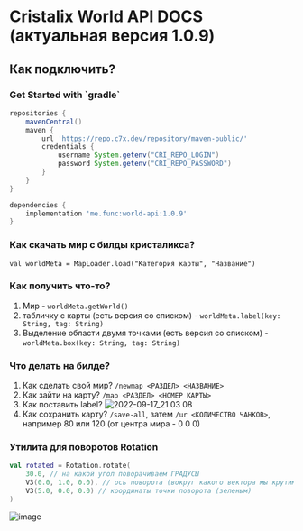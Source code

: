 # Cristalix World API DOCS (актуальная версия 1.0.9)

<h2>Как подключить?</h2>

<h3>Get Started with `gradle`</h3>

```groovy
repositories {
    mavenCentral()
    maven {
        url 'https://repo.c7x.dev/repository/maven-public/'
        credentials {
            username System.getenv("CRI_REPO_LOGIN")
            password System.getenv("CRI_REPO_PASSWORD")
        }
    }
}

dependencies {
    implementation 'me.func:world-api:1.0.9'
}
```

<h3>Как скачать мир с билды кристаликса?</h3>

`val worldMeta = MapLoader.load("Категория карты", "Название")`

<h3>Как получить что-то?</h3>

1. Мир - `worldMeta.getWorld()`
2. табличку с карты (есть версия со списком) - `worldMeta.label(key: String, tag: String)` 
3. Выделение области двумя точками (есть версия со списком) - `worldMeta.box(key: String, tag: String)` 

<h3>Что делать на билде?</h3>

1. Как сделать свой мир? `/newmap <РАЗДЕЛ> <НАЗВАНИЕ>`
2. Как зайти на карту? `/map <РАЗДЕЛ> <НОМЕР КАРТЫ>`
3. Как поставить label? 
![2022-09-17_21 03 08](https://user-images.githubusercontent.com/42806772/190870509-1b60f96b-d2c0-43cf-b9e8-407bc864adc5.png)
4. Как сохранить карту? `/save-all`, затем `/ur <КОЛИЧЕСТВО ЧАНКОВ>`, например 80 или 120 (от центра мира - 0 0 0)

<h3>Утилита для поворотов Rotation</h3>

```kotlin
val rotated = Rotation.rotate(
    30.0, // на какой угол поворачиваем ГРАДУСЫ
    V3(0.0, 1.0, 0.0), // ось поворота (вокруг какого вектора мы крутим, тут вектор смотрит вверх) (красным)
    V3(5.0, 0.0, 0.0) // координаты точки поворота (зеленым)
)
```

![image](https://user-images.githubusercontent.com/42806772/195987152-005c03e1-eaaa-47e4-98ee-de918f60b60f.png)
